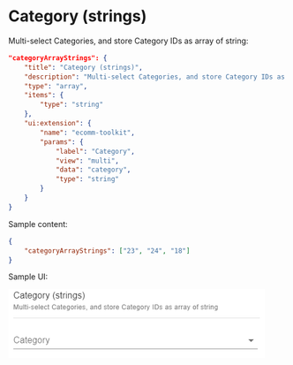 # Category (strings)

Multi-select Categories, and store Category IDs as array of string:

```json
"categoryArrayStrings": {
    "title": "Category (strings)",
    "description": "Multi-select Categories, and store Category IDs as array of string",
    "type": "array",
    "items": {
        "type": "string"
    },
    "ui:extension": {
        "name": "ecomm-toolkit",
        "params": {
            "label": "Category",
            "view": "multi",
            "data": "category",
            "type": "string"
        }
    }
}
```

Sample content:

```json
{
	"categoryArrayStrings": ["23", "24", "18"]
}
```

Sample UI:

![Sample UI](../../media/category-strings.png)
